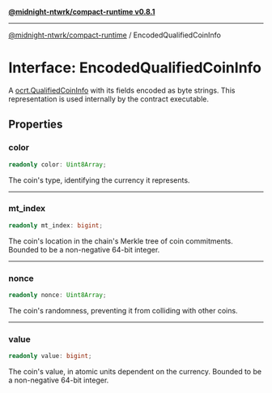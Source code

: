 [**@midnight-ntwrk/compact-runtime v0.8.1**](../README.md)

***

[@midnight-ntwrk/compact-runtime](../globals.md) / EncodedQualifiedCoinInfo

# Interface: EncodedQualifiedCoinInfo

A [ocrt.QualifiedCoinInfo](../type-aliases/QualifiedCoinInfo.md) with its fields encoded as byte strings. This representation is used internally by
the contract executable.

## Properties

### color

```ts
readonly color: Uint8Array;
```

The coin's type, identifying the currency it represents.

***

### mt\_index

```ts
readonly mt_index: bigint;
```

The coin's location in the chain's Merkle tree of coin commitments. Bounded to be a non-negative 64-bit integer.

***

### nonce

```ts
readonly nonce: Uint8Array;
```

The coin's randomness, preventing it from colliding with other coins.

***

### value

```ts
readonly value: bigint;
```

The coin's value, in atomic units dependent on the currency. Bounded to be a non-negative 64-bit integer.
